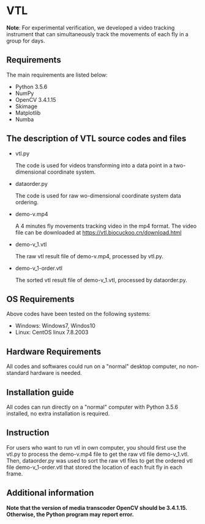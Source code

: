 # VTL
**Note**: For experimental verification, we developed a video tracking instrument that can simultaneously track the movements of each fly in a group for days.

## Requirements

The main requirements are listed below:

* Python 3.5.6
* NumPy
* OpenCV 3.4.1.15
* Skimage
* Matplotlib
* Numba

## The description of VTL source codes and files

* vtl.py

    The code is used for videos transforming into a data point in a two-dimensional coordinate system.

* dataorder.py

    The code is used for raw wo-dimensional coordinate system data ordering.

* demo-v.mp4

    A 4 minutes fly movements tracking video in the mp4 format. The video file can be downloaded at https://vtl.biocuckoo.cn/download.html

* demo-v_1.vtl

    The raw vtl result file of demo-v.mp4, processed by vtl.py.

* demo-v_1-order.vtl

    The sorted vtl result file of demo-v_1.vtl, processed by dataorder.py.

## OS Requirements

Above codes have been tested on the following systems:

* Windows: Windows7, Windos10
* Linux: CentOS linux 7.8.2003

## Hardware Requirements

All codes and softwares could run on a "normal" desktop computer, no non-standard hardware is needed.

## Installation guide

All codes can run directly on a "normal" computer with Python 3.5.6 installed, no extra installation is required.

## Instruction

For users who want to run vtl in own computer, you should first use the vtl.py to process the demo-v.mp4 file to get the raw vtl file demo-v_1.vtl. Then, dataorder.py was used to sort the raw vtl files to get the ordered vtl file demo-v_1-order.vtl that stored the location of each fruit fly in each frame.

## Additional information
**Note that the version of media transcoder OpenCV should be 3.4.1.15. Otherwise, the Python program may report error.**
